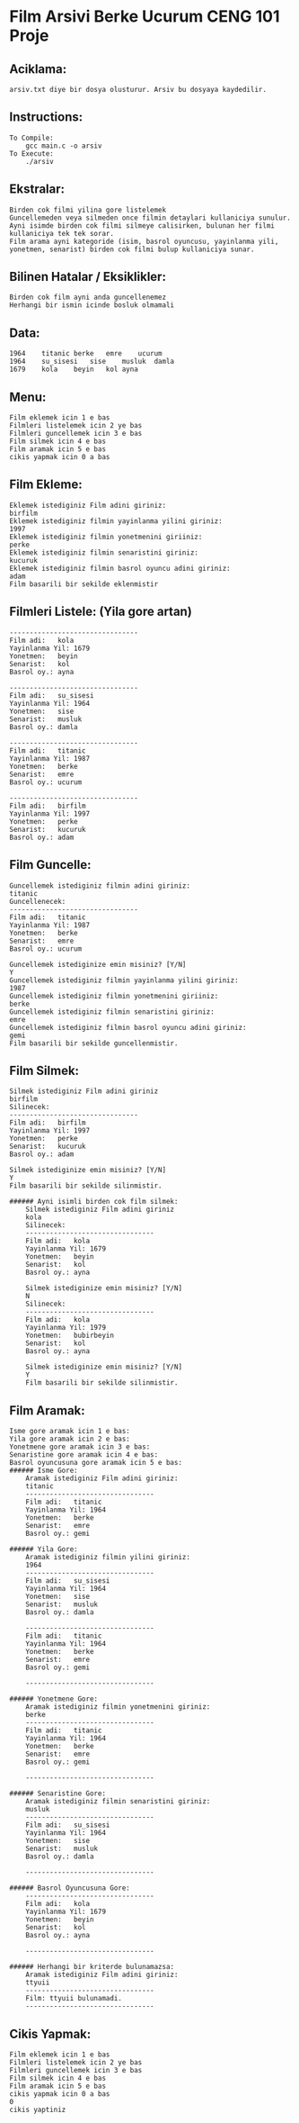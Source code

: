 # Film Arsivi Berke Ucurum CENG 101 Proje

## Aciklama:
	arsiv.txt diye bir dosya olusturur. Arsiv bu dosyaya kaydedilir.

## Instructions:
	To Compile:
		gcc main.c -o arsiv
	To Execute:
		./arsiv

## Ekstralar:
	Birden cok filmi yilina gore listelemek
	Guncellemeden veya silmeden once filmin detaylari kullaniciya sunulur.
	Ayni isimde birden cok filmi silmeye calisirken, bulunan her filmi kullaniciya tek tek sorar.
	Film arama ayni kategoride (isim, basrol oyuncusu, yayinlanma yili, yonetmen, senarist) birden cok filmi bulup kullaniciya sunar.

## Bilinen Hatalar / Eksiklikler:
	Birden cok film ayni anda guncellenemez
	Herhangi bir ismin icinde bosluk olmamali

## Data:
	1964	titanic	berke	emre	ucurum
	1964	su_sisesi	sise	musluk	damla
	1679	kola	beyin	kol	ayna

## Menu:
	Film eklemek icin 1 e bas 
	Filmleri listelemek icin 2 ye bas 
	Filmleri guncellemek icin 3 e bas 
	Film silmek icin 4 e bas 
	Film aramak icin 5 e bas 
	cikis yapmak icin 0 a bas 

## Film Ekleme:
	Eklemek istediginiz Film adini giriniz: 
	birfilm
	Eklemek istediginiz filmin yayinlanma yilini giriniz: 
	1997
	Eklemek istediginiz filmin yonetmenini giriiniz: 
	perke
	Eklemek istediginiz filmin senaristini giriniz: 
	kucuruk
	Eklemek istediginiz filmin basrol oyuncu adini giriniz: 
	adam
	Film basarili bir sekilde eklenmistir 

## Filmleri Listele: (Yila gore artan)
	--------------------------------
	Film adi:	kola
	Yayinlanma Yil:	1679
	Yonetmen:	beyin
	Senarist:	kol
	Basrol oy.:	ayna

	--------------------------------
	Film adi:	su_sisesi
	Yayinlanma Yil:	1964
	Yonetmen:	sise
	Senarist:	musluk
	Basrol oy.:	damla

	--------------------------------
	Film adi:	titanic
	Yayinlanma Yil:	1987
	Yonetmen:	berke
	Senarist:	emre
	Basrol oy.:	ucurum

	--------------------------------
	Film adi:	birfilm
	Yayinlanma Yil:	1997
	Yonetmen:	perke
	Senarist:	kucuruk
	Basrol oy.:	adam

## Film Guncelle:
	Guncellemek istediginiz filmin adini giriniz:
	titanic
	Guncellenecek: 
	--------------------------------
	Film adi:	titanic
	Yayinlanma Yil:	1987
	Yonetmen:	berke
	Senarist:	emre
	Basrol oy.:	ucurum

	Guncellemek istediginize emin misiniz? [Y/N]
	Y
	Guncellemek istediginiz filmin yayinlanma yilini giriniz: 
	1987
	Guncellemek istediginiz filmin yonetmenini giriiniz: 
	berke
	Guncellemek istediginiz filmin senaristini giriniz: 
	emre
	Guncellemek istediginiz filmin basrol oyuncu adini giriniz: 
	gemi
	Film basarili bir sekilde guncellenmistir. 

## Film Silmek:
	Silmek istediginiz Film adini giriniz
	birfilm
	Silinecek: 
	--------------------------------
	Film adi:	birfilm
	Yayinlanma Yil:	1997
	Yonetmen:	perke
	Senarist:	kucuruk
	Basrol oy.:	adam

	Silmek istediginize emin misiniz? [Y/N]
	Y
	Film basarili bir sekilde silinmistir.

	###### Ayni isimli birden cok film silmek:
		Silmek istediginiz Film adini giriniz
		kola
		Silinecek: 
		--------------------------------
		Film adi:	kola
		Yayinlanma Yil:	1679
		Yonetmen:	beyin
		Senarist:	kol
		Basrol oy.:	ayna

		Silmek istediginize emin misiniz? [Y/N]
		N
		Silinecek: 
		--------------------------------
		Film adi:	kola
		Yayinlanma Yil:	1979
		Yonetmen:	bubirbeyin
		Senarist:	kol
		Basrol oy.:	ayna

		Silmek istediginize emin misiniz? [Y/N]
		Y
		Film basarili bir sekilde silinmistir.


## Film Aramak:
	Isme gore aramak icin 1 e bas: 
	Yila gore aramak icin 2 e bas: 
	Yonetmene gore aramak icin 3 e bas: 
	Senaristine gore aramak icin 4 e bas: 
	Basrol oyuncusuna gore aramak icin 5 e bas: 
	###### Isme Gore:
		Aramak istediginiz Film adini giriniz: 
		titanic
		--------------------------------
		Film adi:	titanic
		Yayinlanma Yil:	1964
		Yonetmen:	berke
		Senarist:	emre
		Basrol oy.:	gemi

	###### Yila Gore:
		Aramak istediginiz filmin yilini giriniz: 
		1964
		--------------------------------
		Film adi:	su_sisesi
		Yayinlanma Yil:	1964
		Yonetmen:	sise
		Senarist:	musluk
		Basrol oy.:	damla

		--------------------------------
		Film adi:	titanic
		Yayinlanma Yil:	1964
		Yonetmen:	berke
		Senarist:	emre
		Basrol oy.:	gemi

		--------------------------------
	
	###### Yonetmene Gore:
		Aramak istediginiz filmin yonetmenini giriniz: 
		berke
		--------------------------------
		Film adi:	titanic
		Yayinlanma Yil:	1964
		Yonetmen:	berke
		Senarist:	emre
		Basrol oy.:	gemi

		--------------------------------

	###### Senaristine Gore:
		Aramak istediginiz filmin senaristini giriniz: 
		musluk
		--------------------------------
		Film adi:	su_sisesi
		Yayinlanma Yil:	1964
		Yonetmen:	sise
		Senarist:	musluk
		Basrol oy.:	damla

		--------------------------------

	###### Basrol Oyuncusuna Gore:
		--------------------------------
		Film adi:	kola
		Yayinlanma Yil:	1679
		Yonetmen:	beyin
		Senarist:	kol
		Basrol oy.:	ayna

		--------------------------------

	###### Herhangi bir kriterde bulunamazsa:
		Aramak istediginiz Film adini giriniz: 
		ttyuii
		--------------------------------
		Film: ttyuii bulunamadi.
		--------------------------------

## Cikis Yapmak:
	Film eklemek icin 1 e bas 
	Filmleri listelemek icin 2 ye bas 
	Filmleri guncellemek icin 3 e bas 
	Film silmek icin 4 e bas 
	Film aramak icin 5 e bas 
	cikis yapmak icin 0 a bas 
	0
	cikis yaptiniz 
